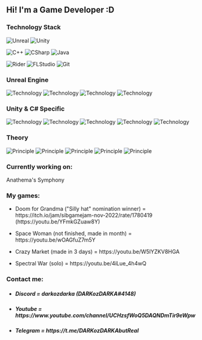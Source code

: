 ## Hi! I'm a Game Developer :D

### Technology Stack

![Unreal](https://img.shields.io/badge/-Unreal_Engine-090909?style=for-the-badge&logo=unrealengine)
![Unity](https://img.shields.io/badge/-Unity-090909?style=for-the-badge&logo=unity)

![C++](https://img.shields.io/badge/-C++-090909?style=for-the-badge&logo=cplusplu2s)
![CSharp](https://img.shields.io/badge/-CSharp-090909?style=for-the-badge&logo=sh2arp)
![Java](https://img.shields.io/badge/-Java-090909?style=for-the-badge&logo=csharp&logoColor=37E1FF)

![Rider](https://img.shields.io/badge/-Rider-090909?style=for-the-badge&logo=rider&logoColor=FF8F2D)
![FLStudio](https://img.shields.io/badge/-FL%20studio%20-090909?style=for-the-badge&logo=Apple%20Music)
![Git](https://img.shields.io/badge/-Git-090909?style=for-the-badge&logo=Git)

### Unreal Engine
![Technology](https://img.shields.io/badge/-Blueprints-090909?style=for-the-badge)
![Technology](https://img.shields.io/badge/-Niagara-090909?style=for-the-badge)
![Technology](https://img.shields.io/badge/-Behaviour_Tree-090909?style=for-the-badge)
![Technology](https://img.shields.io/badge/-C++-090909?style=for-the-badge)

### Unity & C# Specific 

![Technology](https://img.shields.io/badge/-Addressables-090909?style=for-the-badge)
![Technology](https://img.shields.io/badge/-Odin-090909?style=for-the-badge)
![Technology](https://img.shields.io/badge/-UniRx-090909?style=for-the-badge)
![Technology](https://img.shields.io/badge/-Zenject-090909?style=for-the-badge)
![Technology](https://img.shields.io/badge/-Entitas-090909?style=for-the-badge)

### Theory 
![Principle](https://img.shields.io/badge/-SOLID-090909?style=for-the-badge)
![Principle](https://img.shields.io/badge/-GRASP-090909?style=for-the-badge)
![Principle](https://img.shields.io/badge/-KISS-090909?style=for-the-badge)
![Principle](https://img.shields.io/badge/-DRY-090909?style=for-the-badge)
![Principle](https://img.shields.io/badge/-LOD-090909?style=for-the-badge)


### Currently working on:
Anathema's Symphony

### My games:
- <p> Doom for Grandma ("Silly hat" nomination winner) = https://itch.io/jam/sibgamejam-nov-2022/rate/1780419 (https://youtu.be/YFmkGZuaw8Y)
- <p> Space Woman (not finished, made in month) = https://youtu.be/wOAGfuZ7m5Y
- <p> Crazy Market (made in 3 days) = https://youtu.be/W5lYZKV8HGA
- <p> Spectral War (solo) = https://youtu.be/4iLue_4h4wQ

  
### Contact me:
- <h5> Discord = darkozdarka (DARKozDARKA#4148) </h5>
- <h5> Youtube = https://www.youtube.com/channel/UCHzsfWoQ5DAQNDmTir9eWpw </h5>
- <h5> Telegram = https://t.me/DARKozDARKAbutReal </h5>
